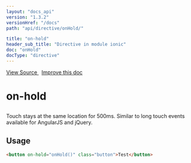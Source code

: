 ```yaml
---
layout: "docs_api"
version: "1.3.2"
versionHref: "/docs"
path: "api/directive/onHold/"

title: "on-hold"
header_sub_title: "Directive in module ionic"
doc: "onHold"
docType: "directive"
---
```


<div class="improve-docs">
<a href='http://github.com/driftyco/ionic/tree/1.x/js/angular/directive/gesture.js#L8'>
View Source
</a>
&nbsp;
<a href='http://github.com/driftyco/ionic/edit/1.x/js/angular/directive/gesture.js#L8'>
Improve this doc
</a>
</div>




<h1 class="api-title">

on-hold



</h1>





Touch stays at the same location for 500ms. Similar to long touch events available for AngularJS and jQuery.









<h2 id="usage">Usage</h2>

```html
<button on-hold="onHold()" class="button">Test</button>
```









